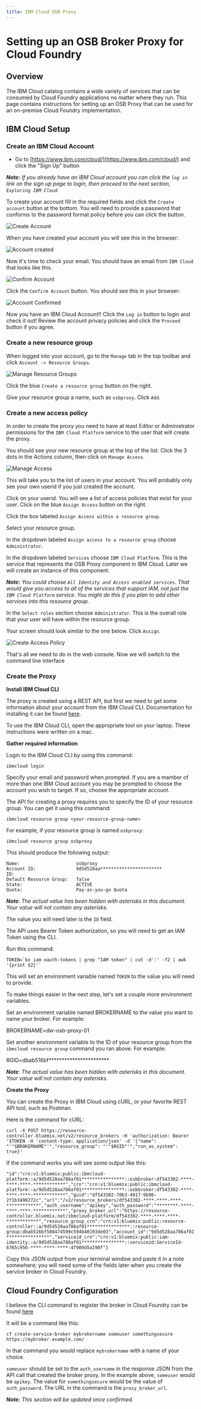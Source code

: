 ```yaml
---
title: IBM Cloud OSB Proxy
---
```


# Setting up an OSB Broker Proxy for Cloud Foundry

## Overview
The IBM Cloud catalog contains a wide variety of services that can be consumed by Cloud Foundry applications no matter where they run. This page contains instructions for setting up an OSB Proxy that can be used for an on-premise Cloud Foundry implementation.

## IBM Cloud Setup

### Create an IBM Cloud Account
- Go to [https://www.ibm.com/cloud/](https://www.ibm.com/cloud/) and click the "Sign Up" button

*__Note:__ If you already have an IBM Cloud account you can click the `log in` link on the sign up page to login, then proceed to the next section, `Exploring IBM Cloud`.*

To create your account fill in the required fields and click the `Create account` button at the bottom.  You will need to provide a password that conforms to the password format policy before you can click the button.

![Create Account](./images/CreateIBMCloudAcct.png)

When you have created your account you will see this in the browser:

![Account created](./images/AccountCreated.png)

Now it's time to check your email.  You should have an email from `IBM Cloud` that looks like this.  

![Confirm Account](./images/ConfirmAccount.png)

Click the `Confirm Account` button.  You should see this in your browser:

![Account Confirmed](./images/AccountConfirmed.png)

Now you have an IBM Cloud Account!!  Click the `Log in` button to login and check it out!  Review the account privacy policies and click the `Proceed` button if you agree.

<!--
### Upgrade to a Pay-As-You-Go Account

Click on your avatar at the top right and then click `Upgrade Account`.

![Upgrade Account](./images/UpgradeAccount.png)

Provide the required information to upgrade your account.
-->

### Create a new resource group

When logged into your account, go to the `Manage` tab in the top toolbar and click `Account -> Resource Groups`.

![Manage Resource Groups](./images/ManageResourceGroups.png)

Click the blue `Create a resource group` button on the right.

Give your resource group a name, such as `osbproxy`.  Click `Add`.


### Create a new access policy

In order to create the proxy you need to have at least Editor or Administrator permissions for the `IBM Cloud Platform` service to the user that will create the proxy.

You should see your new resource group at the top of the list.  Click the 3 dots in the Actions column, then click on `Manage Access`.

![Manage Access](./images/ResourceGroupManageAccess.png)

This will take you to the list of users in your account.  You will probably only see your own userid if you just created the account.

Click on your userid.  You will see a list of access policies that exist for your user.  Click on the blue `Assign Access` button on the right.

Click the box labeled `Assign Access within a resource group`.

Select your resource group.

In the dropdown labeled `Assign access to a resource group` choose `Administrator`.

In the dropdown labeled `Services` choose `IBM Cloud Platform`.  This is the service that represents the OSB Proxy component in IBM Cloud.  Later we will create an instance of this component.

*__Note:__ You could choose `All Identity and Access enabled services`.  That would give you access to all of the services that support IAM, not just the `IBM Cloud Platform` service.  You might do this if you plan to add other services into this resource group.*

In the `Select roles` section choose `Administrator`.  This is the overall role that your user will have within the resource group.  

Your screen should look similar to the one below.  Click `Assign`.

![Create Access Policy](./images/CreateAccessPolicy.png)

That's all we need to do in the web console.  Now we will switch to the command line interface

### Create the Proxy

__Install IBM Cloud CLI__

The proxy is created using a REST API, but first we need to get some information about your account from the IBM Cloud CLI.  Documentation for installing it can be found [here](https://console.bluemix.net/docs/cli/reference/ibmcloud/download_cli.html#install_use).

To use the IBM Cloud CLI, open the appropriate tool on your laptop.  These instructions were written on a mac.

__Gather required information__

Login to the IBM Cloud CLI by using this command:

`ibmcloud login`

Specify your email and password when prompted.  If you are a mamber of more than one IBM Cloud account you may be prompted to choose the account you wish to target.  If so, choose the appropriate account.

The API for creating a proxy requires you to specify the ID of your resource group.  You can get it using this command:

`ibmcloud resource group <your-resource-group-name>`

For example, if your resource group is named `osbproxy`:

`ibmcloud resource group osbproxy`

This should produce the following output:

```
Name:                     osbproxy   
Account ID:               9d5d528aa***********************   
ID:                          
Default Resource Group:   false   
State:                    ACTIVE   
Quota:                    Pay-as-you-go Quota   
```

_**Note**: The actual value has been hidden with asterisks in this document.  Your value will not contain any asterisks._

The value you will need later is the `ID` field.

The API uses Bearer Token authorization, so you will need to get an IAM Token using the CLI.

Run this command:

```
TOKEN=`bx iam oauth-tokens | grep "IAM token" | cut -d':' -f2 | awk '{print $2}'`
```

This will set an environment variable named `TOKEN` to the value you will need to provide.  

To make things easier in the next step, let's set a couple more environment variables.

Set an environment variable named BROKERNAME to the value you want to name your broker.  For example:

BROKERNAME=dw-osb-proxy-01

Set another environment variable to the ID of your resource group from the `ibmcloud resource group` command you ran above.  For example:

RGID=dbab516bf***********************

_**Note**: The actual value has been hidden with asterisks in this document.  Your value will not contain any asterisks._

__Create the Proxy__

You can create the Proxy in IBM Cloud using cURL, or your favorite REST API tool, such as Postman.

Here is the command for cURL:

```
curl -X POST https://resource-controller.bluemix.net/v2/resource_brokers -H 'authorization: Bearer '$TOKEN -H 'content-type: application/json' -d '{"name": "'"$BROKERNAME"'","resource_group": "'"$RGID"'","run_as_system": true}'
```

If the command works you will see some output like this:

```"id":"crn:v1:bluemix:public:ibmcloud-platform::a/9d5d528aa786af01****************::osbbroker:df543302-****-****-****-************","crn":"crn:v1:bluemix:public:ibmcloud-platform::a/9d5d528aa786af01****************::osbbroker:df543302-****-****-****-************","guid":"df543302-70b3-4817-9b96-2f1b3490272c","url":"/v2/resource_brokers/df543302-****-****-****-************","auth_username":"apikey","auth_password":"********-****-****-****-************","proxy_broker_url":"https://resource-controller.bluemix.net/ibmcloud-platform/df543302-****-****-****-************","resource_group_crn":"crn:v1:bluemix:public:resource-controller::a/9d5d528aa786af01****************::resource-group:dbab516bf508474599c594b40193de03","account_id":"9d5d528aa786af01****************","serviceid_crn":"crn:v1:bluemix:public:iam-identity::a/9d5d528aa786af01****************::serviceid:ServiceId-6765c956-****-****-****-4f909d5a190f"}```

Copy this JSON output from your terminal window and paste it in a note somewhere; you will need some of the fields later when you create the service broker in Cloud Foundry.




## Cloud Foundry Configuration

I believe the CLI command to register the broker in Cloud Foundry can be found [here](https://docs.cloudfoundry.org/services/managing-service-brokers.html#register-broker)

It will be a command like this:

`cf create-service-broker mybrokername someuser somethingsecure https://mybroker.example.com/`

In that command you would replace `mybrokername` with a name of your choice.

`someuser` should be set to the `auth_username` in the response JSON from the API call that created the broker proxy.  In the example above, `someuser` would be `apikey`.  The value for `somethingsecure` would be the value of `auth_password`.  The URL in the command is the `proxy_broker_url`.

*__Note:__ This section will be updated once confirmed.*
